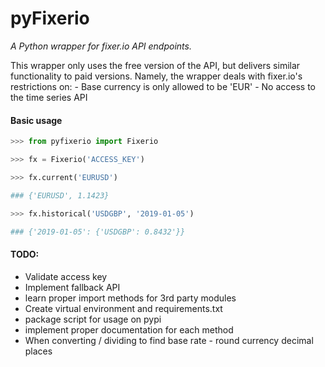 # pyFixerio
*A Python wrapper for fixer.io API endpoints.*

This wrapper only uses the free version of the API, but delivers similar functionality
to paid versions. Namely, the wrapper deals with fixer.io's restrictions on:
    - Base currency is only allowed to be 'EUR'
    - No access to the time series API

#### Basic usage

```python
>>> from pyfixerio import Fixerio

>>> fx = Fixerio('ACCESS_KEY')

>>> fx.current('EURUSD')

### {'EURUSD', 1.1423}

>>> fx.historical('USDGBP', '2019-01-05')

### {'2019-01-05': {'USDGBP': 0.8432'}}

```

#### TODO:

- Validate access key
- Implement fallback API
- learn proper import methods for 3rd party modules
- Create virtual environment and requirements.txt
- package script for usage on pypi
- implement proper documentation for each method
- When converting / dividing to find base rate - round currency decimal places

